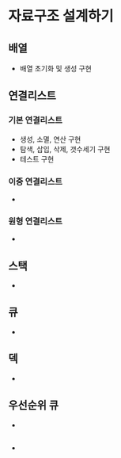 # 자료구조 설계하기
## 배열
- 배열 초기화 및 생성 구현

## 연결리스트

### 기본 연결리스트
- 생성, 소멸, 연산 구현 
- 탐색, 삽입, 삭제, 갯수세기 구현
- 테스트 구현

### 이중 연결리스트
- 

### 원형 연결리스트
- 

## 스택
- 

## 큐
- 

## 덱
- 

## 우선순위 큐
- 

## 
- 